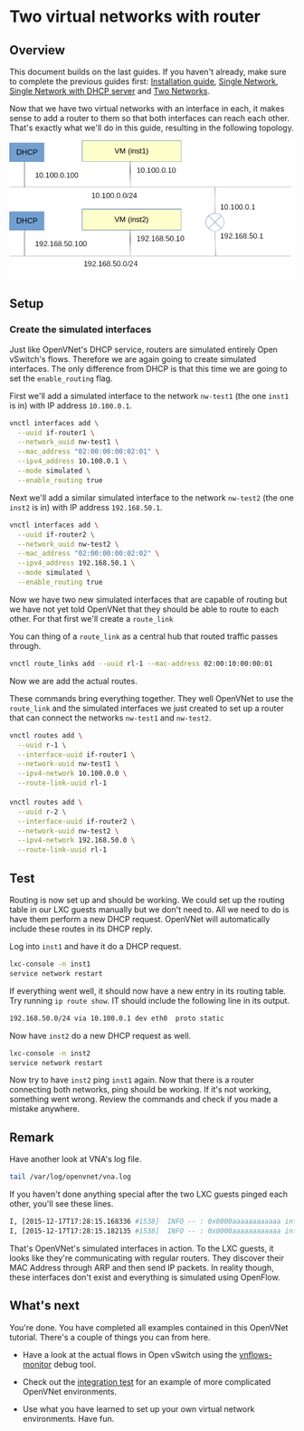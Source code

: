 # Two virtual networks with router

## Overview

This document builds on the last guides. If you haven't already, make sure to complete the previous guides first: [Installation guide](installation), [Single Network](single-network), [Single Network with DHCP server](single-network-dhcp) and [Two Networks](two-networks).

Now that we have two virtual networks with an interface in each, it makes sense to add a router to them so that both interfaces can reach each other. That's exactly what we'll do in this guide, resulting in the following topology.

![Two networks with router](img/two-networks-router.png)

## Setup

### Create the simulated interfaces

Just like OpenVNet's DHCP service, routers are simulated entirely Open vSwitch's flows. Therefore we are again going to create simulated interfaces. The only difference from DHCP is that this time we are going to set the `enable_routing` flag.

First we'll add a simulated interface to the network `nw-test1` (the one `inst1` is in) with IP address `10.100.0.1`.

```bash
vnctl interfaces add \
  --uuid if-router1 \
  --network_uuid nw-test1 \
  --mac_address "02:00:00:00:02:01" \
  --ipv4_address 10.100.0.1 \
  --mode simulated \
  --enable_routing true
```

Next we'll add a similar simulated interface to the network `nw-test2` (the one `inst2` is in) with IP address `192.168.50.1`.

```bash
vnctl interfaces add \
  --uuid if-router2 \
  --network_uuid nw-test2 \
  --mac_address "02:00:00:00:02:02" \
  --ipv4_address 192.168.50.1 \
  --mode simulated \
  --enable_routing true
```

Now we have two new simulated interfaces that are capable of routing but we have not yet told OpenVNet that they should be able to route to each other. For that first we'll create a `route_link`

You can thing of a `route_link` as a central hub that routed traffic passes through.

```bash
vnctl route_links add --uuid rl-1 --mac-address 02:00:10:00:00:01
```

Now we are add the actual routes.

These commands bring everything together. They well OpenVNet to use the `route_link` and the simulated interfaces we just created to set up a router that can connect the networks `nw-test1` and `nw-test2`.

```bash
vnctl routes add \
  --uuid r-1 \
  --interface-uuid if-router1 \
  --network-uuid nw-test1 \
  --ipv4-network 10.100.0.0 \
  --route-link-uuid rl-1

vnctl routes add \
  --uuid r-2 \
  --interface-uuid if-router2 \
  --network-uuid nw-test2 \
  --ipv4-network 192.168.50.0 \
  --route-link-uuid rl-1
```

## Test

Routing is now set up and should be working. We could set up the routing table in our LXC guests manually but we don't need to. All we need to do is have them perform a new DHCP request. OpenVNet will automatically include these routes in its DHCP reply.

Log into `inst1` and have it do a DHCP request.

```bash
lxc-console -n inst1
service network restart
```

If everything went well, it should now have a new entry in its routing table. Try running `ip route show`. IT should include the following line in its output.

```bash
192.168.50.0/24 via 10.100.0.1 dev eth0  proto static
```

Now have `inst2` do a new DHCP request as well.

```bash
lxc-console -n inst2
service network restart
```

Now try to have `inst2` ping `inst1` again. Now that there is a router connecting both networks, ping should be working. If it's not working, something went wrong. Review the commands and check if you made a mistake anywhere.

## Remark

Have another look at VNA's log file.

```bash
tail /var/log/openvnet/vna.log
```

If you haven't done anything special after the two LXC guests pinged each other, you'll see these lines.

```bash
I, [2015-12-17T17:28:15.168336 #1538]  INFO -- : 0x0000aaaaaaaaaaaa interface/simulated: simulated arp reply (arp_tpa:192.168.50.1)
I, [2015-12-17T17:28:15.182135 #1538]  INFO -- : 0x0000aaaaaaaaaaaa interface/simulated: simulated arp reply (arp_tpa:10.100.0.1)
```

That's OpenVNet's simulated interfaces in action. To the LXC guests, it looks like they're communicating with regular routers. They discover their MAC Address through ARP and then send IP packets. In reality though, these interfaces don't exist and everything is simulated using OpenFlow.

## What's next

You're done. You have completed all examples contained in this OpenVNet tutorial. There's a couple of things you can from here.

* Have a look at the actual flows in Open vSwitch using the [vnflows-monitor](vnflows-monitor) debug tool.

* Check out the [integration test](integration-test) for an example of more complicated OpenVNet environments.

* Use what you have learned to set up your own virtual network environments. Have fun.


